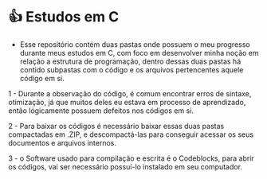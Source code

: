 # 👍 Estudos em C

- Esse repositório contém duas pastas onde possuem o meu progresso durante meus estudos em C, com foco em desenvolver minha noção em relação a estrutura de programação,
dentro dessas duas pastas há contido subpastas com o código e os arquivos pertencentes aquele código em si.

1 - Durante a observação do código, é comum encontrar erros de sintaxe, otimização, já que muitos deles eu estava em processo de aprendizado, então lógicamente
possuem defeitos nos códigos em si.

2 - Para baixar os códigos é necessário baixar essas duas pastas compactadas em .ZIP, e descompactá-las para conseguir acessar os seus documentos e arquivos internos.

3 - o Software usado para compilação e escrita é o Codeblocks, para abrir os códigos, vai ser necessário possuí-lo instalado em seu computador.




